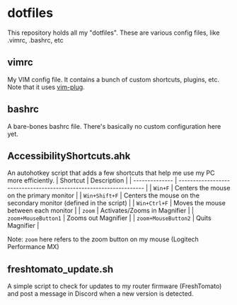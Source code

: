 # dotfiles
This repository holds all my "dotfiles". These are various config files, like .vimrc, .bashrc, etc

## vimrc
My VIM config file. It contains a bunch of custom shortcuts, plugins, etc. Note that it uses [vim-plug](https://github.com/junegunn/vim-plug).

## bashrc
A bare-bones bashrc file. There's basically no custom configuration here yet.

## AccessibilityShortcuts.ahk
An autohotkey script that adds a few shortcuts that help me use my PC more efficiently.
  | Shortcut       | Description                                                        | 
  | -------------- | ------------------------------------------------------------------ |
  | `Win+F`        | Centers the mouse on the primary monitor                           |
  | `Win+Shift+F`  | Centers the mouse on the secondary monitor (defined in the script) |
  | `Win+Ctrl+F`   | Moves the mouse between each monitor                               |
  | `zoom`         | Activates/Zooms in Magnifier                                       |
  | `zoom+MouseButton1` | Zooms out Magnifier                                           |
  | `zoom+MouseButton2` | Quits Magnifier                                               |

  Note: `zoom` here refers to the zoom button on my mouse (Logitech Performance MX)

## freshtomato_update.sh
A simple script to check for updates to my router firmware (FreshTomato) and post a message in Discord when a new version is detected.
